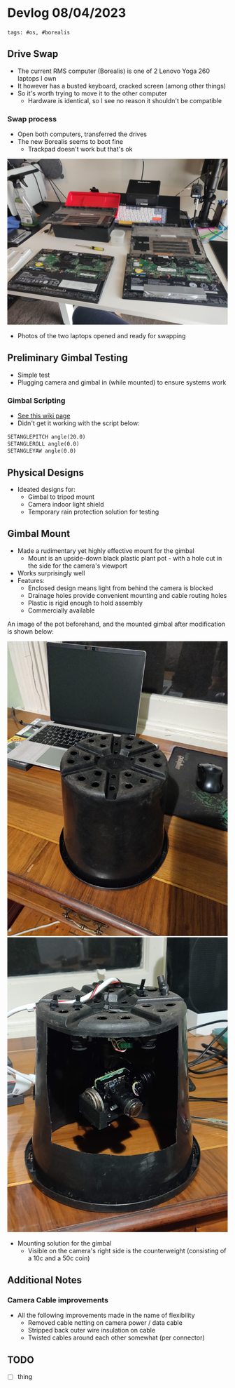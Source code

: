 # Devlog 08/04/2023

```text
tags: #os, #borealis
```

## Drive Swap

- The current RMS computer (Borealis) is one of 2 Lenovo Yoga 260 laptops I own
- It however has a busted keyboard, cracked screen (among other things)
- So it's worth trying to move it to the other computer
  - Hardware is identical, so I see no reason it shouldn't be compatible

### Swap process

- Open both computers, transferred the drives
- The new Borealis seems to boot fine
  - Trackpad doesn't work but that's ok

[<img src="./images/photos/IMG_20230408_102606.jpg" width="650"/>](./images/photos/IMG_20230408_102606.jpg)

- Photos of the two laptops opened and ready for swapping

## Preliminary Gimbal Testing

- Simple test
- Plugging camera and gimbal in (while mounted) to ensure systems work

### Gimbal Scripting

- [See this wiki page](http://www.olliw.eu/storm32bgc-v1-wiki/STorM32_Scripts)
- Didn't get it working with the script below:

```text
SETANGLEPITCH angle(20.0)
SETANGLEROLL angle(0.0)
SETANGLEYAW angle(0.0)
```

## Physical Designs

- Ideated designs for:
  - Gimbal to tripod mount
  - Camera indoor light shield
  - Temporary rain protection solution for testing

## Gimbal Mount

- Made a rudimentary yet highly effective mount for the gimbal
  - Mount is an upside-down black plastic plant pot - with a hole cut in the side for the camera's viewport
- Works surprisingly well
- Features:
  - Enclosed design means light from behind the camera is blocked
  - Drainage holes provide convenient mounting and cable routing holes
  - Plastic is rigid enough to hold assembly
  - Commercially available

An image of the pot beforehand, and the mounted gimbal after modification is shown below:

[<img src="./images/photos/IMG_20230408_210957.jpg" width="650"/>](./images/photos/IMG_20230408_210957.jpg)
[<img src="./images/photos/IMG_20230408_231347.jpg" width="650"/>](./images/photos/IMG_20230408_231347.jpg)

- Mounting solution for the gimbal
  - Visible on the camera's right side is the counterweight (consisting of a 10c and a 50c coin)

## Additional Notes

### Camera Cable improvements

- All the following improvements made in the name of flexibility
  - Removed cable netting on camera power / data cable
  - Stripped back outer wire insulation on cable
  - Twisted cables around each other somewhat (per connector)

## TODO

- [ ] thing

